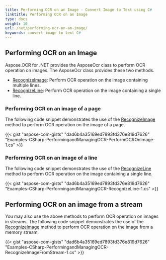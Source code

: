 ```yaml
---
title: Performing OCR on an Image - Convert Image to Text using C#
linktitle: Performing OCR on an Image
type: docs
weight: 10
url: /net/performing-ocr-on-an-image/
keywords: convert image to text C#
---
```


## **Performing OCR on an Image**
Aspose.OCR for .NET provides the AsposeOcr class to perform OCR operation on images. The AsposeOcr class provides these two methods.

- [RecognizeImage](https://apireference.aspose.com/ocr/net/aspose.ocr.asposeocr/recognizeimage/methods/4): Perform OCR operation on the image containing multiple lines.
- [RecognizeLine](https://apireference.aspose.com/ocr/net/aspose.ocr.asposeocr/recognizeline/methods/1): Perform OCR operation on the image containing a single line.
### **Performing OCR on an image of a page**
The following code snippet demonstrates the use of the [RecognizeImage](https://apireference.aspose.com/ocr/net/aspose.ocr.asposeocr/recognizeimage/methods/4) method to perform OCR operation on the image of a page.



{{< gist "aspose-com-gists" "dad6b4a35169ed7893fd376e819d7626" "Examples-CSharp-PerformingandManagingOCR-PerformOCROnImage-1.cs" >}}
### **Performing OCR on an image of a line**
The following code snippet demonstrates the use of the [RecognizeLine](https://apireference.aspose.com/ocr/net/aspose.ocr.asposeocr/recognizeline/methods/1) method to perform OCR operation on the image containing a single line.

{{< gist "aspose-com-gists" "dad6b4a35169ed7893fd376e819d7626" "Examples-CSharp-PerformingandManagingOCR-RecognizeLine-1.cs" >}}
## **Performing OCR on an image from a stream**
You may also use the above methods to perform OCR operation on images in streams. The following code snippet demonstrates the use of the [RecognizeImage](https://apireference.aspose.com/ocr/net/aspose.ocr/asposeocr/methods/recognizeimage) method to perform OCR operation on the image from a memory stream.

{{< gist "aspose-com-gists" "dad6b4a35169ed7893fd376e819d7626" "Examples-CSharp-PerformingandManagingOCR-RecognizeImageFromStream-1.cs" >}}

